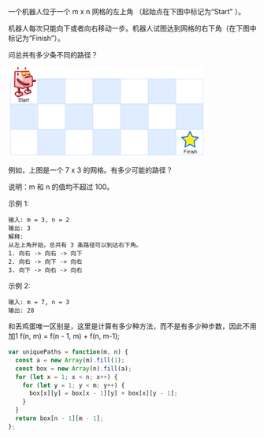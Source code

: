 一个机器人位于一个 m x n 网格的左上角 （起始点在下图中标记为“Start” ）。

机器人每次只能向下或者向右移动一步。机器人试图达到网格的右下角（在下图中标记为“Finish”）。

问总共有多少条不同的路径？

<img src="../../../static/不同路径.png">

例如，上图是一个 7 x 3 的网格。有多少可能的路径？

说明：m 和 n 的值均不超过 100。

示例 1:

```
输入: m = 3, n = 2
输出: 3
解释:
从左上角开始，总共有 3 条路径可以到达右下角。
1. 向右 -> 向右 -> 向下
2. 向右 -> 向下 -> 向右
3. 向下 -> 向右 -> 向右
```

示例 2:

```
输入: m = 7, n = 3
输出: 28
```

和丢鸡蛋唯一区别是，这里是计算有多少种方法，而不是有多少种步数，因此不用加1
f(n, m) = f(n - 1, m) + f(n, m-1);
```javascript
var uniquePaths = function(m, n) {
  const a = new Array(m).fill(1);
  const box = new Array(n).fill(a);
  for (let x = 1; x < n; x++) {
    for (let y = 1; y < m; y++) {
      box[x][y] = box[x - 1][y] + box[x][y - 1];
    }
  }
  return box[n - 1][m - 1];
};
```
